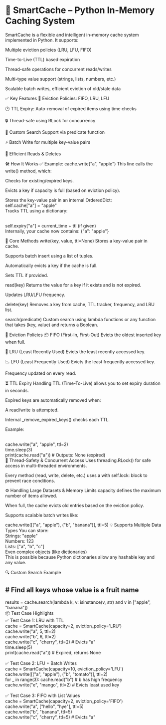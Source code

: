 <h1>🧠 SmartCache – Python In-Memory Caching System</h1>
SmartCache is a flexible and intelligent in-memory cache system implemented in Python. It supports:

Multiple eviction policies (LRU, LFU, FIFO)

Time-to-Live (TTL) based expiration

Thread-safe operations for concurrent reads/writes

Multi-type value support (strings, lists, numbers, etc.)

Scalable batch writes, efficient eviction of old/stale data

✅ Key Features
🔁 Eviction Policies: FIFO, LRU, LFU

🕒 TTL Expiry: Auto-removal of expired items using time checks

🔒 Thread-safe using RLock for concurrency

🧠 Custom Search Support via predicate function

⚡ Batch Write for multiple key-value pairs

🔎 Efficient Reads & Deletes

🛠️ How It Works
✅ Example: cache.write("a", "apple")
This line calls the write() method, which:

Checks for existing/expired keys.

Evicts a key if capacity is full (based on eviction policy).

Stores the key-value pair in an internal OrderedDict:
<br>
self.cache["a"] = "apple"<br>
Tracks TTL using a dictionary:

<br>
self.expiry["a"] = current_time + ttl (if given)<br>
Internally, your cache now contains: {"a": "apple"}

🔑 Core Methods
write(key, value, ttl=None)
Stores a key-value pair in cache.

Supports batch insert using a list of tuples.

Automatically evicts a key if the cache is full.

Sets TTL if provided.<br>

read(key)
Returns the value for a key if it exists and is not expired.

Updates LRU/LFU frequency.<br>

delete(key)
Removes a key from cache, TTL tracker, frequency, and LRU list.<br>

search(predicate)
Custom search using lambda functions or any function that takes (key, value) and returns a Boolean.<br>

🔁 Eviction Policies
📦 FIFO (First-In, First-Out)
Evicts the oldest inserted key when full.

📌 LRU (Least Recently Used)
Evicts the least recently accessed key.

📉 LFU (Least Frequently Used)
Evicts the least frequently accessed key.

Frequency updated on every read.

⏳ TTL Expiry Handling
TTL (Time-To-Live) allows you to set expiry duration in seconds.

Expired keys are automatically removed when:

A read/write is attempted.

Internal _remove_expired_keys() checks each TTL.

Example:

<br>
cache.write("a", "apple", ttl=2)<br>
time.sleep(3)<br>
print(cache.read("a"))  # Outputs: None (expired)<br>
🧵 Thread-Safety & Concurrent Access
Uses threading.RLock() for safe access in multi-threaded environments.

Every method (read, write, delete, etc.) uses a with self.lock: block to prevent race conditions.

⚙️ Handling Large Datasets & Memory Limits
capacity defines the maximum number of items allowed.

When full, the cache evicts old entries based on the eviction policy.

Supports scalable batch writes like:

cache.write([("a", "apple"), ("b", "banana")], ttl=5)
💡 Supports Multiple Data Types
You can store:
<br>
Strings: "apple"
<br>
Numbers: 123
<br>
Lists: ["a", "b", "c"]
<br>
Even complex objects (like dictionaries)
<br>
This is possible because Python dictionaries allow any hashable key and any value.

🔍 Custom Search Example

<h2># Find all keys whose value is a fruit name<br></h2>
results = cache.search(lambda k, v: isinstance(v, str) and v in ["apple", "banana"])<br>
📦 Test Case Highlights<br>
✅ Test Case 1: LRU with TTL
<br>
cache = SmartCache(capacity=2, eviction_policy='LRU')<br>
cache.write("a", 5, ttl=2)<br>
cache.write("b", 6, ttl=2)<br>
cache.write("c", "cherry", ttl=2)  # Evicts "a"<br>
time.sleep(5)<br>
print(cache.read("a"))  # Expired, returns None<br><br>
✅ Test Case 2: LFU + Batch Writes
<br>
cache = SmartCache(capacity=10, eviction_policy='LFU')<br>
cache.write([("a", "apple"), ("b", "tomato")], ttl=2)<br>
for _ in range(3): cache.read("b")  # b has high frequency<br>
cache.write("e", "mango", ttl=2)    # Evicts least used key<br><br>
✅ Test Case 3: FIFO with List Values
<br>
cache = SmartCache(capacity=2, eviction_policy='FIFO')<br>
cache.write("a", ["hello", "hye"], ttl=5)<br>
cache.write("b", "banana", ttl=5)<br>
cache.write("c", "cherry", ttl=5)  # Evicts "a"
